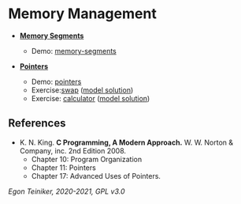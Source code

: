 # Memory Management

* [**Memory Segments**](https://github.com/teiniker/teiniker-lectures-computerscience/tree/master/c-advanced/memory-management/memory-segments/README.md)
    * Demo: [memory-segments](https://github.com/teiniker/teiniker-lectures-computerscience/tree/master/c-advanced/memory-management/memory-segments)

* [**Pointers**](https://github.com/teiniker/teiniker-lectures-computerscience/tree/master/c-advanced/memory-management/pointers/README.md)
    * Demo: [pointers](https://github.com/teiniker/teiniker-lectures-computerscience/tree/master/c-advanced/memory-management/pointers)
    * Exercise:[swap](https://github.com/teiniker/teiniker-lectures-computerscience/tree/master/c-advanced/memory-management/swap-exercise) 
        ([model solution](https://github.com/teiniker/teiniker-lectures-computerscience/tree/master/c-advanced/memory-management/swap))
    * Exercise: [calculator](https://github.com/teiniker/teiniker-lectures-computerscience/tree/master/c-advanced/memory-management/calculator-exercise)
        ([model solution](https://github.com/teiniker/teiniker-lectures-computerscience/tree/master/c-advanced/memory-management/calculator))



## References

* K. N. King. **C Programming, A Modern Approach.** W. W. Norton & Company, inc. 2nd Edition 2008. 
    * Chapter 10: Program Organization
    * Chapter 11: Pointers
    * Chapter 17: Advanced Uses of Pointers.
 
*Egon Teiniker, 2020-2021, GPL v3.0* 
